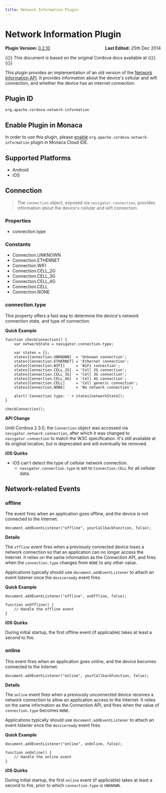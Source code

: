 ```yaml
---
title: Network Information Plugin
---
```


# Network Information Plugin

<div>
  <div  style="float: left;" align="left"><b>Plugin Version: </b><a href="https://github.com/apache/cordova-plugin-network-information/blob/master/RELEASENOTES.md#0210-jun-24-2014">0.2.10</a></div>   
  <div align="right" style="float: right;"><b>Last Edited:</b> 25th Dec 2014</div>
  <br/>
</div>

{{<note>}}
This document is based on the original Cordova docs available at {{<link title="Cordova Docs" href="https://github.com/apache/cordova-plugin-network-information">}}.
{{</note>}}

This plugin provides an implementation of an old version of the [Network
Information API](http://www.w3.org/TR/2011/WD-netinfo-api-20110607/). It
provides information about the device's cellular and wifi connection,
and whether the device has an internet connection.

Plugin ID
---------

    org.apache.cordova.network-information

Enable Plugin in Monaca
-----------------------

In order to use this plugin, please [enable](/en/monaca_ide/manual/dependencies/cordova_plugin/#add-plugins)
`org.apache.cordova.network-information` plugin in Monaca Cloud IDE.

Supported Platforms
-------------------

-   Android
-   iOS

Connection
----------

> The `connection` object, exposed via `navigator.connection`, provides
> information about the device's cellular and wifi connection.

### Properties

-   connection.type

### Constants

-   Connection.UNKNOWN
-   Connection.ETHERNET
-   Connection.WIFI
-   Connection.CELL\_2G
-   Connection.CELL\_3G
-   Connection.CELL\_4G
-   Connection.CELL
-   Connection.NONE

### connection.type

This property offers a fast way to determine the device's network
connection state, and type of connection.

**Quick Example**

``` {.sourceCode .javascript}
function checkConnection() {
    var networkState = navigator.connection.type;

    var states = {};
    states[Connection.UNKNOWN]  = 'Unknown connection';
    states[Connection.ETHERNET] = 'Ethernet connection';
    states[Connection.WIFI]     = 'WiFi connection';
    states[Connection.CELL_2G]  = 'Cell 2G connection';
    states[Connection.CELL_3G]  = 'Cell 3G connection';
    states[Connection.CELL_4G]  = 'Cell 4G connection';
    states[Connection.CELL]     = 'Cell generic connection';
    states[Connection.NONE]     = 'No network connection';

    alert('Connection type: ' + states[networkState]);
}

checkConnection();
```

**API Change**

Until Cordova 2.3.0, the `Connection` object was accessed via
`navigator.network.connection`, after which it was changed to
`navigator.connection` to match the W3C specification. It's still
available at its original location, but is deprecated and will
eventually be removed.

**iOS Quirks**

-   iOS can't detect the type of cellular network connection.
    -   `navigator.connection.type` is set to `Connection.CELL` for all
        cellular data.

Network-related Events
----------------------

### offline

The event fires when an application goes offline, and the device is not
connected to the Internet.

``` {.sourceCode .javascript}
document.addEventListener("offline", yourCallbackFunction, false);
```

**Details**

The `offline` event fires when a previously connected device loses a
network connection so that an application can no longer access the
Internet. It relies on the same information as the Connection API, and
fires when the `connection.type` changes from `NONE` to any other value.

Applications typically should use `document.addEventListener` to attach
an event listener once the `deviceready` event fires.

**Quick Example**

``` {.sourceCode .javascript}
document.addEventListener("offline", onOffline, false);

function onOffline() {
    // Handle the offline event
}
```

**iOS Quirks**

During initial startup, the first offline event (if applicable) takes at
least a second to fire.

### online

This event fires when an application goes online, and the device becomes
connected to the Internet.

``` {.sourceCode .javascript}
document.addEventListener("online", yourCallbackFunction, false);
```

**Details**

The `online` event fires when a previously unconnected device receives a
network connection to allow an application access to the Internet. It
relies on the same information as the Connection API, and fires when the
value of `connection.type` becomes `NONE`.

Applications typically should use `document.addEventListener` to attach
an event listener once the `deviceready` event fires.

**Quick Example**

``` {.sourceCode .javascript}
document.addEventListener("online", onOnline, false);

function onOnline() {
    // Handle the online event
}
```

**iOS Quirks**

During initial startup, the first `online` event (if applicable) takes
at least a second to fire, prior to which `connection.type` is
`UNKNOWN`.
